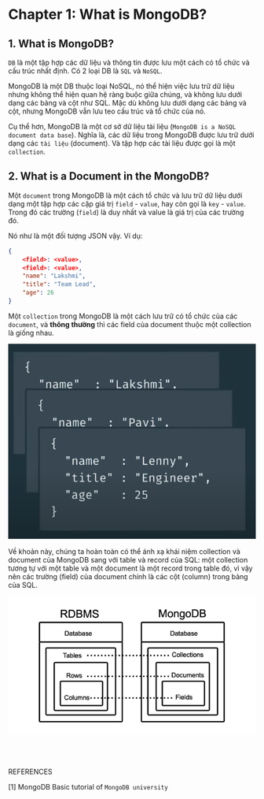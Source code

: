# Chapter 1: What is MongoDB?

## 1. What is MongoDB?

`DB` là một tập hợp các dữ liệu và thông tin được lưu một cách có tổ chức và cấu trúc nhất định. Có 2 loại DB là `SQL` và `NoSQL`.

MongoDB là một DB thuộc loại NoSQL, nó thể hiện việc lưu trữ dữ liệu nhưng không thể hiện quan hệ ràng buộc giữa chúng, và không lưu dưới dạng các bảng và cột như SQL. Mặc dù không lưu dưới dạng các bảng và cột, nhưng MongoDB vẫn lưu teo cấu trúc và tổ chức của nó.

Cụ thể hơn, MongoDB là một cơ sở dữ liệu tài liệu (`MongoDB is a NoSQL document data base`). Nghĩa là, các dữ liệu trong MongoDB được lưu trữ dưới dạng các `tài liệu` (document). Và tập hợp các tài liệu được gọi là một `collection`.

## 2. What is a Document in the MongoDB?

Một `document` trong MongoDB là một cách tổ chức và lưu trữ dữ liệu dưới dạng một tập hợp các cặp giá trị `field` - `value`, hay còn gọi là `key` - `value`. Trong đó các trường (`field`) là duy nhất và value là giá trị của các trường đó.

Nó như là một đối tượng JSON vậy. Ví dụ:

```JSON
{
    <field>: <value>,
    <field>: <value>,
    "name": "Lakshmi",
    "title": "Team Lead",
    "age": 26
}
```

Một `collection` trong MongoDB là một cách lưu trữ có tổ chức của các `document`, và **thông thường** thì các field của document thuộc một collection là giống nhau.

![](./img/collection-ex.png)

Về khoản này, chúng ta hoàn toàn có thể ánh xạ khái niệm collection và document của MongoDB sang với table và record của SQL: một collection tương tự với một table và một document là một record trong table đó, vì vậy nên các trường (field) của document chính là các cột (column) trong bảng của SQL.

![](./img/mongodb-notion-ref-sql.jpg)


<br/>
<br/>

REFERENCES

[1] MongoDB Basic tutorial of `MongoDB university`
